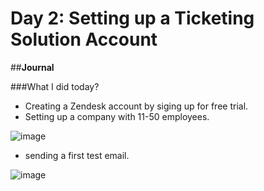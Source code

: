 # Day 2: Setting up a Ticketing Solution Account

##**Journal**

###What I did today?
- Creating a Zendesk account by siging up for free trial.
- Setting up a company with 11-50 employees.
  
![image](https://github.com/user-attachments/assets/b406b86a-32af-4a77-aed7-c5f988afae3b)

- sending a first test email.

![image](https://github.com/user-attachments/assets/52c645b0-a988-4521-b151-76fa722ad051)

